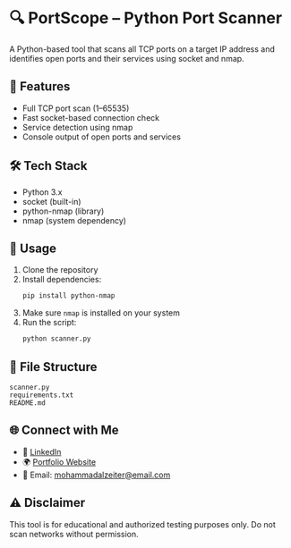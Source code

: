 
# 🔍 PortScope – Python Port Scanner

A Python-based tool that scans all TCP ports on a target IP address and identifies open ports and their services using socket and nmap.

## 🔧 Features
- Full TCP port scan (1–65535)
- Fast socket-based connection check
- Service detection using nmap
- Console output of open ports and services

## 🛠 Tech Stack
- Python 3.x
- socket (built-in)
- python-nmap (library)
- nmap (system dependency)

## 🚀 Usage
1. Clone the repository
2. Install dependencies:
   ```bash
   pip install python-nmap
   ```
3. Make sure `nmap` is installed on your system
4. Run the script:
   ```bash
   python scanner.py
   ```

## 📁 File Structure
```
scanner.py
requirements.txt
README.md
```

## 🌐 Connect with Me
- 💼 [LinkedIn](https://linkedin.com/in/mozeiter)
- 🌍 [Portfolio Website](https://mohammadalzeiter.com)
- 📧 Email: mohammadalzeiter@email.com

## ⚠️ Disclaimer
This tool is for educational and authorized testing purposes only. Do not scan networks without permission.

